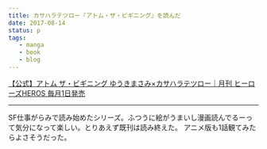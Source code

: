 ```yaml
---
title: カサハラテツロー『アトム・ザ・ビギニング』を読んだ
date: 2017-08-14
status: p
tags:
   - manga
   - book
   - blog
---
```


[【公式】アトム ザ・ビギニング ゆうきまさみ×カサハラテツロー｜月刊 ヒーローズHEROS 毎月1日発売](http://www.heros-web.com/works/atom/)

---

SF仕事がらみで読み始めたシリーズ。ふつうに絵がうまいし漫画読んでるーって気分になって楽しい。とりあえず既刊は読み終えた。
アニメ版も1話観てみたらよさそうだった。
